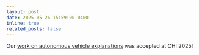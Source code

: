 ```yaml
---
layout: post
date: 2025-05-26 15:59:00-0400
inline: true
related_posts: false
---
```


Our [work on autonomous vehicle explanations](https://arxiv.org/abs/2409.05731) was accepted at CHI 2025!